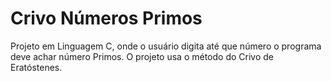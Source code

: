 # Crivo Números Primos

Projeto em Linguagem C, onde o usuário digita até que número o programa deve achar número Primos. O projeto usa o método do Crivo de Eratóstenes.